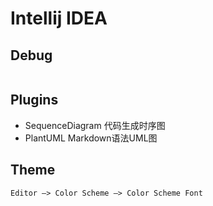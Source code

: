 # Intellij IDEA



## Debug
```md

```

## Plugins
* SequenceDiagram 代码生成时序图
* PlantUML Markdown语法UML图

## Theme
```md
Editor –> Color Scheme –> Color Scheme Font
```

